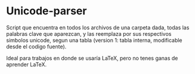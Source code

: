# Unicode-parser

Script que encuentra en todos los archivos de una carpeta dada, todas las palabras clave que aparezcan, y las reemplaza por sus respectivos simbolos unicode, segun una tabla (version 1: tabla interna, modificable desde el codigo fuente).

Ideal para trabajos en donde se usaría LaTeX, pero no tenes ganas de aprender LaTeX.
